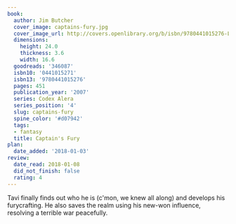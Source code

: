 ```yaml
---
book:
  author: Jim Butcher
  cover_image: captains-fury.jpg
  cover_image_url: http://covers.openlibrary.org/b/isbn/9780441015276-L.jpg
  dimensions:
    height: 24.0
    thickness: 3.6
    width: 16.6
  goodreads: '346087'
  isbn10: '0441015271'
  isbn13: '9780441015276'
  pages: 451
  publication_year: '2007'
  series: Codex Alera
  series_position: '4'
  slug: captains-fury
  spine_color: '#d07942'
  tags:
  - fantasy
  title: Captain's Fury
plan:
  date_added: '2018-01-03'
review:
  date_read: 2018-01-08
  did_not_finish: false
  rating: 4
---
```


Tavi finally finds out who he is (c'mon, we knew all along) and develops his furycrafting. He also saves the realm using his new-won influence, resolving a terrible war peacefully.
